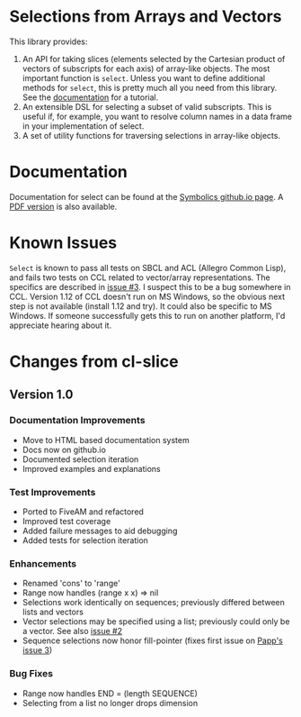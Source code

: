 # Selections from Arrays and Vectors

This library provides:

1. An API for taking slices (elements selected by the Cartesian product of vectors of subscripts for each axis) of array-like objects. The most important function is `select`. Unless you want to define additional methods for `select`, this is pretty much all you need from this library. See the [documentation](https://symbolics.github.io/select/) for a tutorial.
2. An extensible DSL for selecting a subset of valid subscripts. This is useful if, for example, you want to resolve column names in a data frame in your implementation of select.
3. A set of utility functions for traversing selections in array-like objects.

# Documentation
Documentation for select can be found at the [Symbolics github.io page](https://symbolics.github.io/select/). A [PDF version](https://symbolics.github.io/select/select.pdf)  is also available.

# Known Issues

`Select` is known to pass all tests on SBCL and ACL (Allegro Common Lisp), and fails two tests on CCL related to vector/array representations. The specifics are described in [issue #3](https://github.com/Symbolics/select/issues/3). I suspect this to be a bug somewhere in CCL. Version 1.12 of CCL doesn't run on MS Windows, so the obvious next step is not available (install 1.12 and try). It could also be specific to MS Windows. If someone successfully gets this to run on another platform, I'd appreciate hearing about it.

# Changes from cl-slice

## Version 1.0

### Documentation Improvements
- Move to HTML based documentation system
- Docs now on github.io
- Documented selection iteration
- Improved examples and explanations

### Test Improvements
- Ported to FiveAM and refactored
- Improved test coverage
- Added failure messages to aid debugging
- Added tests for selection iteration

### Enhancements
- Renamed 'cons' to 'range'
- Range now handles (range x x) => nil
- Selections work identically on sequences; previously differed between lists and vectors
- Vector selections may be specified using a list; previously could only be a vector. See also [issue #2](https://github.com/Symbolics/select/issues/2)
- Sequence selections now honor fill-pointer (fixes first issue on [Papp's issue 3](https://github.com/tpapp/cl-slice/issues/3))

### Bug Fixes
- Range now handles END = (length SEQUENCE)
- Selecting from a list no longer drops dimension

